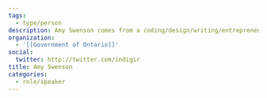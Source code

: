 ```yaml
---
tags:
  - type/person
description: Amy Swenson comes from a coding/design/writing/entrepreneur background and is currently the Assistant Director of Ontario.ca. She is passionate about public service, user-focused design, web technologies, and using wOBA as a measure of a hitter’s true ability.
organization:
  - '[[Government of Ontario]]'
social:
  twitter: http://twitter.com/indigir
title: Amy Swenson
categories:
  - role/speaker
---
```

